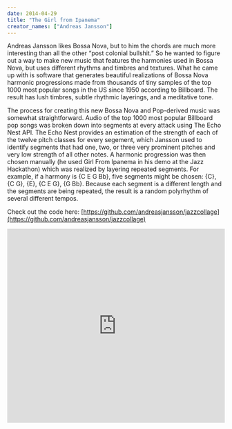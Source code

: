 ```yaml
---
date: 2014-04-29
title: "The Girl from Ipanema"
creator_names: ["Andreas Jansson"]
---
```


Andreas Jansson likes Bossa Nova, but to him the chords are much more interesting than all the other “post colonial bullshit.” So he wanted to figure out a way to make new music that features the harmonies used in Bossa Nova, but uses different rhythms and timbres and textures. What he came up with is software that generates beautiful realizations of Bossa Nova harmonic progressions made from thousands of tiny samples of the top 1000 most popular songs in the US since 1950 according to Billboard. The result has lush timbres, subtle rhythmic layerings, and a meditative tone.

The process for creating this new Bossa Nova and Pop-derived music was somewhat straightforward. Audio of the top 1000 most popular Billboard pop songs was broken down into segments at every attack using The Echo Nest API. The Echo Nest provides an estimation of the strength of each of the twelve pitch classes for every segement, which Jansson used to identify segments that had one, two, or three very prominent pitches and very low strength of all other notes. A harmonic progression was then chosen manually (he used Girl From Ipanema in his demo at the Jazz Hackathon) which was realized by layering repeated segments. For example, if a harmony is {C E G Bb}, five segments might be chosen: {C}, {C G}, {E}, {C E G}, {G Bb}. Because each segment is a different length and the segments are being repeated, the result is a random polyrhythm of several different tempos.

Check out the code here: [https://github.com/andreasjansson/jazzcollage](https://github.com/andreasjansson/jazzcollage)

<iframe width="100%" height="450" scrolling="no" frameborder="no" src="https://w.soundcloud.com/player/?url=https%3A//api.soundcloud.com/tracks/146668001&amp;auto_play=false&amp;hide_related=false&amp;show_comments=true&amp;show_user=true&amp;show_reposts=false&amp;visual=true"></iframe>